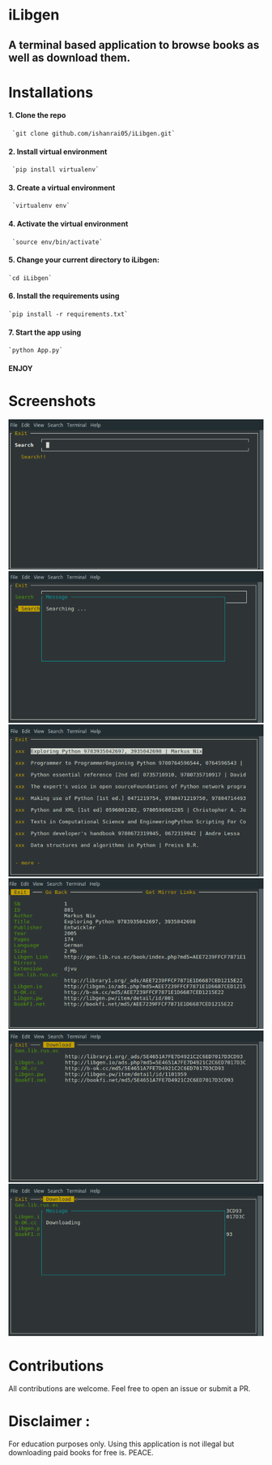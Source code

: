 # iLibgen
## A terminal based application to browse books as well as download them.

# Installations
#### 1. Clone the repo 
     `git clone github.com/ishanrai05/iLibgen.git`
#### 2. Install virtual environment 
     `pip install virtualenv`
#### 3. Create a virtual environment 
     `virtualenv env`
#### 4. Activate the virtual environment 
     `source env/bin/activate`
#### 5. Change your current directory to iLibgen: 
    `cd iLibgen`
#### 6. Install the requirements using 
    `pip install -r requirements.txt`
#### 7. Start the app using 
    `python App.py`
#### ENJOY

# Screenshots

![App](Screenshots/nps.png?raw=true)
![Searcing](Screenshots/nps1.png?raw=true)
![List of Books](Screenshots/nps2.png?raw=true)
![Details](Screenshots/nps3.png?raw=true)
![Mirror Links](Screenshots/nps4.png?raw=true)
![Downloading](Screenshots/nps5.png?raw=true)

# Contributions
All contributions are welcome. Feel free to open an issue or submit a PR.

# Disclaimer : 
For education purposes only. Using this application is not illegal but downloading paid books for free is. PEACE. 
